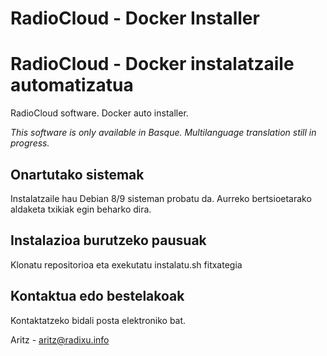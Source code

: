 # RadioCloud - Docker Installer
# RadioCloud - Docker instalatzaile automatizatua

RadioCloud software. Docker auto installer.

*This software is only available in Basque. Multilanguage translation still in progress.*

## Onartutako sistemak
Instalatzaile hau Debian 8/9 sisteman probatu da. Aurreko bertsioetarako aldaketa txikiak egin beharko dira.

## Instalazioa burutzeko pausuak
Klonatu repositorioa eta exekutatu instalatu.sh fitxategia

## Kontaktua edo bestelakoak
Kontaktatzeko bidali posta elektroniko bat.

Aritz - <aritz@radixu.info>

